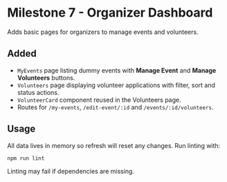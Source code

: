 # Milestone 7 - Organizer Dashboard

Adds basic pages for organizers to manage events and volunteers.

## Added
- `MyEvents` page listing dummy events with **Manage Event** and **Manage Volunteers** buttons.
- `Volunteers` page displaying volunteer applications with filter, sort and status actions.
- `VolunteerCard` component reused in the Volunteers page.
- Routes for `/my-events`, `/edit-event/:id` and `/events/:id/volunteers`.

## Usage
All data lives in memory so refresh will reset any changes. Run linting with:

```bash
npm run lint
```

Linting may fail if dependencies are missing.
